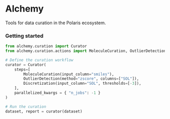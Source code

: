 # Alchemy

Tools for data curation in the Polaris ecosystem. 


### Getting started

```python
from alchemy.curation import Curator
from alchemy.curation.actions import MoleculeCuration, OutlierDetection, Discretization

# Define the curation workflow
curator = Curator(
    steps=[
        MoleculeCuration(input_column="smiles"),
        OutlierDetection(method="zscore", columns=["SOL"]),
        Discretization(input_column="SOL", thresholds=[-3]),
    ],
    parallelized_kwargs = { "n_jobs": -1 }
)

# Run the curation
dataset, report = curator(dataset)
```